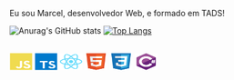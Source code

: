 Eu sou Marcel, desenvolvedor Web, e formado em TADS!
<!-- <div align="center">
  <a href="https://github.com/marcelfy">
  <img height="180em" src="https://github-readme-stats.vercel.app/api?username=marcelfy&show_icons=true&theme=dracula&include_all_commits=true&count_private=true"/>
  <img height="180em" src="https://github-readme-stats.vercel.app/api/top-langs/?username=marcelfy&layout=compact&langs_count=7&theme=dracula"/>
</div> -->

![Anurag's GitHub stats](https://github-readme-stats.vercel.app/api?username=marcelfy&show_icons=true&theme=radical)
[![Top Langs](https://github-readme-stats.vercel.app/api/top-langs/?username=marcelfy&layout=compact)](https://github.com/yourusername)

<div style="display: inline_block"><br>
  <img align="center" alt="Js" height="30" width="40" src="https://raw.githubusercontent.com/devicons/devicon/master/icons/javascript/javascript-plain.svg">
  <img align="center" alt="Ts" height="30" width="40" src="https://raw.githubusercontent.com/devicons/devicon/master/icons/typescript/typescript-plain.svg">
  <img align="center" alt="React" height="30" width="40" src="https://raw.githubusercontent.com/devicons/devicon/master/icons/react/react-original.svg">
  <img align="center" alt="HTML" height="30" width="40" src="https://raw.githubusercontent.com/devicons/devicon/master/icons/html5/html5-original.svg">
  <img align="center" alt="CSS" height="30" width="40" src="https://raw.githubusercontent.com/devicons/devicon/master/icons/css3/css3-original.svg">
  <img align="center" alt="Csharp" height="30" width="40" src="https://raw.githubusercontent.com/devicons/devicon/master/icons/csharp/csharp-original.svg">
</div>
  
  
</div>

